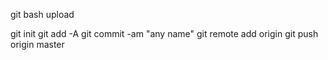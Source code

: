git bash upload


git init
git add -A
git commit -am "any name"
git remote add origin <link>
git push origin master

